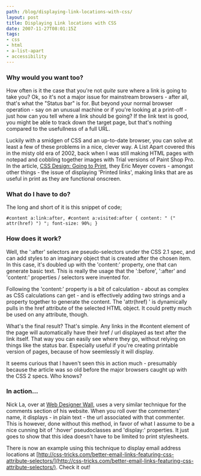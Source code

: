 ```yaml
---
path: /blog/displaying-link-locations-with-css/
layout: post
title: Displaying Link locations with CSS
date: 2007-11-27T08:01:15Z
tags:
- css
- html
- a-list-apart
- accessibility
---
```


### Why would you want too?

How often is it the case that you're not _quite_ sure where a link is going to take you? Ok, so it's not a major issue for mainstream browsers - after all, that's what the "Status bar" is for. But beyond your normal browser operation - say on an unusual machine or if you're looking at a print-off - just how can you tell where a link should be going? If the link text is good, you might be able to track down the target page, but that's nothing compared to the usefullness of a full URL.

Luckily with a smidgen of CSS and an up-to-date browser, you can solve at least a few of these problems in a nice, clever way. A List Apart covered this in the misty old era of 2002, back when I was still making HTML pages with notepad and cobbling together images with Trial versions of Paint Shop Pro. In the article, [CSS Design: Going to Print](http://www.alistapart.com/articles/goingtoprint/ "Open link in a new window"), they Eric Meyer covers - amongst other things - the issue of displaying 'Printed links', making links that are as useful in print as they are functional onscreen.

### What do I have to do?

The long and short of it is this snippet of code;

`#content a:link:after, #content a:visited:after { content: " (" attr(href) ") "; font-size: 90%; }`

### How does it work?

Well, the ':after' selectors are pseudo-selectors under the CSS 2.1 spec, and can add styles to an imaginary object that is created after the chosen item. In this case, it's doubled up with the 'content:' property, one that can generate basic text. This is really the usage that the ':before', ':after' and 'content:' properties / selectors were invented for.

Following the 'content:' property is a bit of calculation - about as complex as CSS calculations can get - and is effectively adding two strings and a property together to generate the content. The 'attr(href) ' is dynamically pulls in the href attribute of the selected HTML object. It could pretty much be used on any attribute, though.

What's the final result? That's simple. Any links in the #content element of the page will automatically have their href / url displayed as text after the link itself. That way you can easily see where they go, without relying on things like the status bar. Especially useful if you're creating printable version of pages, because of how seemlessly it will display.

It seems curious that I haven't seen this in action much - presumably because the article was so old before the major browsers caught up with the CSS 2 specs. Who knows?

### In action...

Nick La, over at [Web Designer Wall](http://www.webdesignerwall.com/ "Open link in a new window"), uses a very similar technique for the comments section of his website. When you roll over the commenters' name, it displays - in plain text - the url associated with that commenter. This is however, done without this method, in favor of what I assume to be a nice cunning bit of ':hover' pseudoclasses and 'display:' properties. It just goes to show that this idea doesn't have to be limited to print stylesheets.

There is now an example using this technique to display email address locations at [http://css-tricks.com/better-email-links-featuring-css-attribute-selectors/](http://css-tricks.com/better-email-links-featuring-css-attribute-selectors/). Check it out!